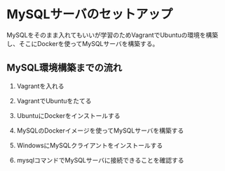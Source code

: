 # MySQLサーバのセットアップ


MySQLをそのまま入れてもいいが学習のためVagrantでUbuntuの環境を構築し、そこにDockerを使ってMySQLサーバを構築する。


## MySQL環境構築までの流れ

1. Vagrantを入れる

2. VagrantでUbuntuをたてる

3. UbuntuにDockerをインストールする

4. MySQLのDockerイメージを使ってMySQLサーバを構築する

5. WindowsにMySQLクライアントをインストールする

6. mysqlコマンドでMySQLサーバに接続できることを確認する